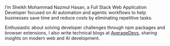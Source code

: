 I’m Sheikh Mohammad Nazmul Hasan, a Full Stack Web Application Developer focused on AI automation and agentic workflows to help businesses save time and reduce costs by eliminating repetitive tasks.

Enthusiastic about solving developer challenges through npm packages and browser extensions, I also write technical blogs at [AverageDevs](https://www.averagedevs.com), sharing insights on modern web and AI development.
